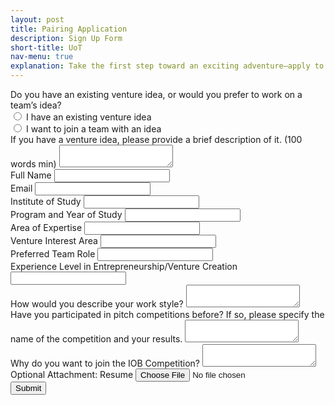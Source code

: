 ```yaml
---
layout: post
title: Pairing Application
description: Sign Up Form
short-title: UoT
nav-menu: true
explanation: Take the first step toward an exciting adventure—apply to be matched with a potential co-founder! This form is for individuals who either have an idea or are looking to join a team with an existing idea. Please complete the form with as much detail as possible. After reviewing your application, we’ll aim to connect you with a team that aligns with your interests and expertise within 4-6 weeks. Please note that a match is not guaranteed, as it depends on the applications we receive. If a match is successfully found, we’ll notify you by email. You’ll also be invited to join Co-Founder’s Day—a networking event on Jan 7 designed in a speed-dating format for the pitch competition, where you can meet potential team members for the competition and beyond!
---
```


<div class="row">
<div class="6u 12u$(small)">
<div id="signupWrapper">
<form
  action="https://formspree.io/f/mnnqdjpj"
  method="POST"
enctype="multipart/form-data"
>
    <!-- Venture Idea Selection -->
    <div class="field">
        <label>Do you have an existing venture idea, or would you prefer to work on a team’s idea?</label><br>
        <input type="radio" id="existing_idea" name="venture_preference" value="I have an existing venture idea" required>
        <label for="existing_idea">I have an existing venture idea</label><br>
        <input type="radio" id="join_team" name="venture_preference" value="I want to join a team with an idea" required>
        <label for="join_team">I want to join a team with an idea</label>
    </div>
    <!-- Venture Idea Description -->
    <div class="field">
        <label for="venture_description">If you have a venture idea, please provide a brief description of it. (100 words min)</label>
        <textarea id="venture_description" name="venture_description" minlength="100"></textarea>
    </div>
    <!-- Full Name -->
    <div class="field">
        <label for="full_name">Full Name</label>
        <input type="text" id="full_name" name="full_name" required>
    </div>
    <!-- Email -->
    <div class="field">
        <label for="email">Email</label>
        <input type="email" id="email" name="email" required>
    </div>
    <!-- Institute of Study -->
    <div class="field">
        <label for="institute">Institute of Study</label>
        <input type="text" id="institute" name="institute" required>
    </div>
    <!-- Program and Year of Study -->
    <div class="field">
        <label for="program_year">Program and Year of Study</label>
        <input type="text" id="program_year" name="program_year" required>
    </div>
    <!-- Area of Expertise -->
    <div class="field">
        <label for="expertise">Area of Expertise</label>
        <input type="text" id="expertise" name="expertise" required>
    </div>
    <!-- Venture Interest Area -->
    <div class="field">
        <label for="venture_interest">Venture Interest Area</label>
        <input type="text" id="venture_interest" name="venture_interest" required>
    </div>
    <!-- Preferred Team Role -->
    <div class="field">
        <label for="team_role">Preferred Team Role</label>
        <input type="text" id="team_role" name="team_role" required>
    </div>
    <!-- Experience Level in Entrepreneurship/Venture Creation -->
    <div class="field">
        <label for="experience_level">Experience Level in Entrepreneurship/Venture Creation</label>
        <input type="text" id="experience_level" name="experience_level" required>
    </div>
    <!-- Work Style -->
    <div class="field">
        <label for="work_style">How would you describe your work style?</label>
        <textarea id="work_style" name="work_style" required></textarea>
    </div>
    <!-- Pitch Competitions -->
    <div class="field">
        <label for="pitch_competitions">Have you participated in pitch competitions before? If so, please specify the name of the competition and your results.</label>
        <textarea id="pitch_competitions" name="pitch_competitions"></textarea>
    </div>
    <!-- Why Join IOB Competition -->
    <div class="field">
        <label for="join_reason">Why do you want to join the IOB Competition?</label>
        <textarea id="join_reason" name="join_reason" required></textarea>
    </div>
    <!-- Resume Attachment -->
    <div class="field">
        <label for="resume">Optional Attachment: Resume</label>
        <input type="file" id="resume" name="resume" accept="application/pdf">
    </div>
    <!-- Submit Button -->
    <div class="fit">
        <button type="submit">Submit </button>
    </div>

</form>
</div>
</div>
</div>
